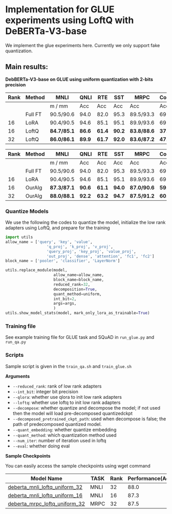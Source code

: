 # Implementation for GLUE experiments using LoftQ with DeBERTa-V3-base
We implement the glue experiments here. Currently we only support fake quantization.


## Main results:
**DebBERTa-V3-base on GLUE using uniform quantization with 2-bits precision**

| **Rank** | **Method** | **MNLI** | **QNLI** | **RTE** | **SST** | **MRPC** | **CoLA** | **QQP** | **STSB** | **SQuAD** | **ANLI** |
|----------|------------|----------|----------|---------|---------|----------|----------|---------|----------|-----------|----------|
|         |           | m / mm   | Acc      | Acc     | Acc     | Acc      | Acc      | Mcc     | P/S Corr | EM/F1     | Acc      |
|         | Full FT    | 90.5/90.6 | 94.0     | 82.0    | 95.3    | 89.5/93.3 | 69.2     | 92.4/89.8 | 91.6/91.1 | 88.5/92.8 | 59.8     |
| 16       | LoRA       | 90.4/90.5 | 94.6     | 85.1    | 95.1    | 89.9/93.6 | 69.9     | 92.0/89.4 | 91.7/91.1 | 87.3/93.1 | 60.2     |
| 16        | LoftQ     | **84.7/85.1** | **86.6** | **61.4** | **90.2** | **83.8/88.6** | **37.4** | **90.3/86.9** | **87.1/86.9** | **81.5/88.6** | **47.1** |
| 32        | LoftQ     | **86.0/86.1** | **89.9** | **61.7** | **92.0** | **83.6/87.2** | **47.5** | **91.0/87.9** | **87.5/87.0** | **82.9/89.8** | **49.0** |

| **Rank** | **Method** | **MNLI** | **QNLI** | **RTE** | **SST** | **MRPC** | **CoLA** | **QQP** | **STSB** | **SQuAD** |
|----------|------------|----------|----------|---------|---------|----------|----------|---------|----------|-----------|
|         |           | m / mm   | Acc      | Acc     | Acc     | Acc      | Acc      | Mcc     | P/S Corr | Em/F1     |
|         | Full FT    | 90.5/90.6 | 94.0     | 82.0    | 95.3    | 89.5/93.3 | 69.2     | 92.4/89.8 | 91.6/91.1 | 88.5/92.8 |
| 16       | LoRA       | 90.4/90.5 | 94.6     | 85.1    | 95.1    | 89.9/93.6 | 69.9     | 92.0/89.4 | 91.7/91.1 | 87.3/93.1 |
| 16        | OurAlg     | **87.3/87.1** | **90.6** | **61.1** | **94.0** | **87.0/90.6** | **59.1** | **90.9/88.0** | **87.9/87.6** | **84.4/91.2** |
| 32        | OurAlg     | **88.0/88.1** | **92.2** | **63.2** | **94.7** | **87.5/91.2** | **60.5** | **91.3/88.3** | **89.5/89.2** | **85.2/91.6** |


### Quantize Models
We use the following the codes to quantize the model, initialize the low rank adapters using LoftQ, and prepare for the training
```python
import utils
allow_name = ['query', 'key', 'value',
                  'q_proj', 'k_proj', 'v_proj',
                  'query_proj', 'key_proj', 'value_proj',
                  'out_proj', 'dense', 'attention', 'fc1', 'fc2']
block_name = ['pooler', 'classifier', 'LayerNorm']

utils.replace_module(model,
                     allow_name=allow_name,
                     block_name=block_name,
                     reduced_rank=32,
                     decomposition=True,
                     quant_method=uniform,
                     int_bit=2,
                     args=args,
                     )
utils.show_model_stats(model, mark_only_lora_as_trainable=True)
```

### Training file
See example training file for GLUE task and SQuAD in ```run_glue.py``` and  ```run_qa.py```

### Scripts
Sample script is given in the ```train_qa.sh``` and ```train_glue.sh```

**Arguments**
- `--reduced_rank`: rank of low rank adapters
- `--int_bit`: integer bit precision
- `--qlora`: whether use qlora to init low rank adapters
- `--loftq`: whether use loftq to init low rank adapters
- `--decompose`: whether quantize and decompose the model; if not used then the model will load pre-decomposed quantizedckpt
- `--decomposed_pretrained_ckpt_path`: used when decompose is false; the path of predecomposed quantized model. 
- `--quant_embedding`: whether quantize embedding
- `--quant_method`: which quantization method used
- `--num_iter`: number of iteration used in loftq
- `--eval`: whether doing eval


**Sample Checkpoints**

You can easily access the sample checkpoints using wget command

| Model Name      | TASK      |  Rank |  Performance(Acc) |
| ------------    | --------- | ---------------- |--------------|
| [deberta_mnli_loftq_uniform_32](https://www.dropbox.com/scl/fi/5gprwddymu8ukw15ld29z/deberta_base_r32_mnli.bin?rlkey=vp8ygxlqe5zz42l7kesby93oi) | MNLI      |  32              |  88.0
| [deberta_mnli_loftq_uniform_16](https://www.dropbox.com/scl/fi/rt9ckeowrf4k9pd0swwpd/deberta_base_r16_mnli.bin?rlkey=j8m84g6sxty2dxpa6y4e5ux1e) | MNLI      |  16              |  87.3
| [deberta_mrpc_loftq_uniform_32](https://www.dropbox.com/scl/fi/flv2rmxi726vatzbuddug/deberta_base_r32_mrpc.bin?rlkey=ci18guma3fs4wfgc6r15wbrl6) | MRPC     |  32              |   87.5